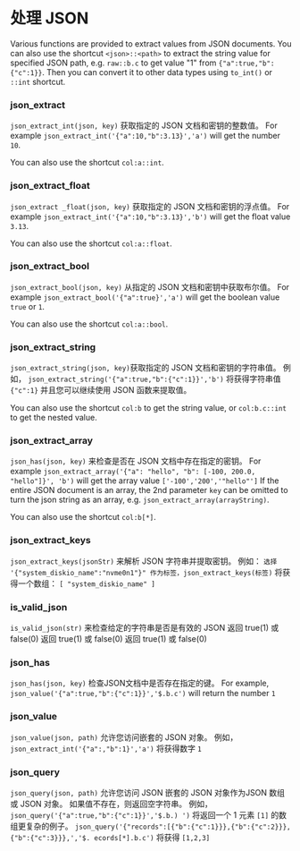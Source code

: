 

# 处理 JSON

Various functions are provided to extract values from JSON documents. You can also use the shortcut `<json>::<path>` to extract the string value for specified JSON path, e.g. `raw::b.c` to get value "1" from `{"a":true,"b":{"c":1}}`. Then you can convert it to other data types using `to_int()` or `::int` shortcut.

### json_extract

`json_extract_int(json, key)` 获取指定的 JSON 文档和密钥的整数值。 For example `json_extract_int('{"a":10,"b":3.13}','a')` will get the number `10`.

You can also use the shortcut `col:a::int`.

### json_extract_float

`json_extract _float(json, key)` 获取指定的 JSON 文档和密钥的浮点值。 For example `json_extract_int('{"a":10,"b":3.13}','b')` will get the float value `3.13`.

You can also use the shortcut `col:a::float`.

### json_extract_bool

`json_extract_bool(json, key)` 从指定的 JSON 文档和密钥中获取布尔值。 For example `json_extract_bool('{"a":true}','a')` will get the boolean value `true` or `1`.

You can also use the shortcut `col:a::bool`.

### json_extract_string

`json_extract_string(json, key)`获取指定的 JSON 文档和密钥的字符串值。 例如， `json_extract_string('{"a":true,"b":{"c":1}}','b')` 将获得字符串值 `{"c":1}` 并且您可以继续使用 JSON 函数来提取值。

You can also use the shortcut `col:b` to get the string value, or `col:b.c::int` to get the nested value.

### json_extract_array

`json_has(json, key)` 来检查是否在 JSON 文档中存在指定的密钥。 For example `json_extract_array('{"a": "hello", "b": [-100, 200.0, "hello"]}', 'b')` will get the array value `['-100','200','"hello"']` If the entire JSON document is an array, the 2nd parameter `key` can be omitted to turn the json string as an array, e.g. `json_extract_array(arrayString)`.

You can also use the shortcut `col:b[*]`.

### json_extract_keys

`json_extract_keys(jsonStr)` 来解析 JSON 字符串并提取密钥。 例如： `选择 '{"system_diskio_name":"nvme0n1"}" 作为标签，json_extract_keys(标签)` 将获得一个数组： `[ "system_diskio_name" ]`

### is_valid_json

`is_valid_json(str)` 来检查给定的字符串是否是有效的 JSON 返回 true(1) 或 false(0) 返回 true(1) 或 false(0) 返回 true(1) 或 false(0)

### json_has

`json_has(json, key)` 检查JSON文档中是否存在指定的键。 For example, `json_value('{"a":true,"b":{"c":1}}','$.b.c')` will return the number `1`

### json_value

`json_value(json, path)` 允许您访问嵌套的 JSON 对象。 例如， `json_extract_int('{"a":,"b":1}','a')` 将获得数字 `1`

### json_query

`json_query(json, path)` 允许您访问 JSON 嵌套的 JSON 对象作为JSON 数组或 JSON 对象。 如果值不存在，则返回空字符串。 例如， `json_query('{"a":true,"b":{"c":1}}','$.b.) ')` 将返回一个 1 元素  `[1]` 的数组更复杂的例子。 `json_query('{"records":[{"b":{"c":1}}},{"b":{"c":2}}},{"b":{"c":3}}},','$. ecords[*].b.c')` 将获得 `[1,2,3]`